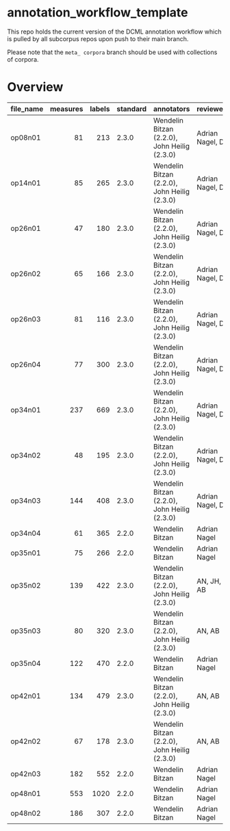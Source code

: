# annotation_workflow_template

This repo holds the current version of the DCML annotation workflow which is pulled by all subcorpus repos upon push to their main branch. 

Please note that the `meta_ corpora` branch should be used with collections of corpora.


# Overview
|file_name|measures|labels|standard|                 annotators                 |   reviewers    |
|---------|-------:|-----:|--------|--------------------------------------------|----------------|
|op08n01  |      81|   213|2.3.0   |Wendelin Bitzan (2.2.0), John Heilig (2.3.0)|Adrian Nagel, DK|
|op14n01  |      85|   265|2.3.0   |Wendelin Bitzan (2.2.0), John Heilig (2.3.0)|Adrian Nagel, DK|
|op26n01  |      47|   180|2.3.0   |Wendelin Bitzan (2.2.0), John Heilig (2.3.0)|Adrian Nagel, DK|
|op26n02  |      65|   166|2.3.0   |Wendelin Bitzan (2.2.0), John Heilig (2.3.0)|Adrian Nagel, DK|
|op26n03  |      81|   116|2.3.0   |Wendelin Bitzan (2.2.0), John Heilig (2.3.0)|Adrian Nagel, DK|
|op26n04  |      77|   300|2.3.0   |Wendelin Bitzan (2.2.0), John Heilig (2.3.0)|Adrian Nagel, DK|
|op34n01  |     237|   669|2.3.0   |Wendelin Bitzan (2.2.0), John Heilig (2.3.0)|Adrian Nagel, DK|
|op34n02  |      48|   195|2.3.0   |Wendelin Bitzan (2.2.0), John Heilig (2.3.0)|Adrian Nagel, DK|
|op34n03  |     144|   408|2.3.0   |Wendelin Bitzan (2.2.0), John Heilig (2.3.0)|Adrian Nagel, DK|
|op34n04  |      61|   365|2.2.0   |Wendelin Bitzan                             |Adrian Nagel    |
|op35n01  |      75|   266|2.2.0   |Wendelin Bitzan                             |Adrian Nagel    |
|op35n02  |     139|   422|2.3.0   |Wendelin Bitzan (2.2.0), John Heilig (2.3.0)|AN, JH, AB      |
|op35n03  |      80|   320|2.3.0   |Wendelin Bitzan (2.2.0), John Heilig (2.3.0)|AN, AB          |
|op35n04  |     122|   470|2.2.0   |Wendelin Bitzan                             |Adrian Nagel    |
|op42n01  |     134|   479|2.3.0   |Wendelin Bitzan (2.2.0), John Heilig (2.3.0)|AN, AB          |
|op42n02  |      67|   178|2.3.0   |Wendelin Bitzan (2.2.0), John Heilig (2.3.0)|AN, AB          |
|op42n03  |     182|   552|2.2.0   |Wendelin Bitzan                             |Adrian Nagel    |
|op48n01  |     553|  1020|2.2.0   |Wendelin Bitzan                             |Adrian Nagel    |
|op48n02  |     186|   307|2.2.0   |Wendelin Bitzan                             |Adrian Nagel    |
